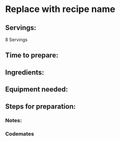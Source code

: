 # Replace with recipe name

## Servings: 
8 Servings
## Time to prepare: 

## Ingredients:


## Equipment needed:


## Steps for preparation:



### Notes:



### Codemates #
